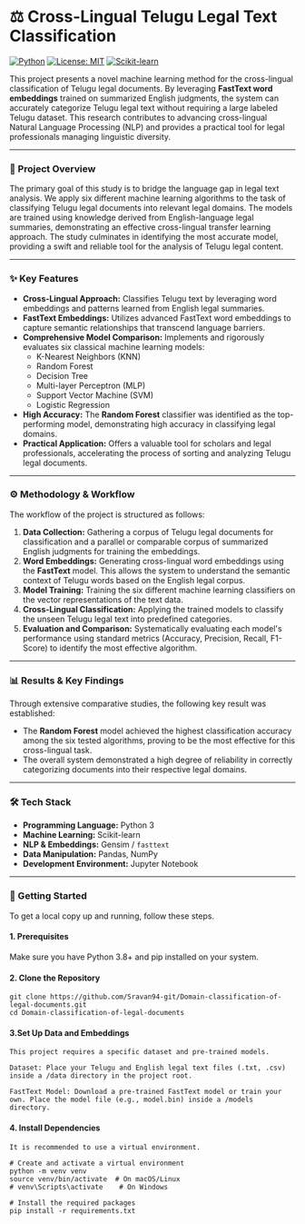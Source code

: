 # ⚖️ Cross-Lingual Telugu Legal Text Classification

[![Python](https://img.shields.io/badge/Python-3.9%2B-blue.svg)](https://www.python.org/downloads/)
[![License: MIT](https://img.shields.io/badge/License-MIT-yellow.svg)](https://opensource.org/licenses/MIT)
[![Scikit-learn](https://img.shields.io/badge/Scikit--learn-1.2%2B-orange)](https://scikit-learn.org/)

This project presents a novel machine learning method for the cross-lingual classification of Telugu legal documents. By leveraging **FastText word embeddings** trained on summarized English judgments, the system can accurately categorize Telugu legal text without requiring a large labeled Telugu dataset. This research contributes to advancing cross-lingual Natural Language Processing (NLP) and provides a practical tool for legal professionals managing linguistic diversity.

***

### 📌 Project Overview

The primary goal of this study is to bridge the language gap in legal text analysis. We apply six different machine learning algorithms to the task of classifying Telugu legal documents into relevant legal domains. The models are trained using knowledge derived from English-language legal summaries, demonstrating an effective cross-lingual transfer learning approach. The study culminates in identifying the most accurate model, providing a swift and reliable tool for the analysis of Telugu legal content.

***

### ✨ Key Features

* **Cross-Lingual Approach:** Classifies Telugu text by leveraging word embeddings and patterns learned from English legal summaries.
* **FastText Embeddings:** Utilizes advanced FastText word embeddings to capture semantic relationships that transcend language barriers.
* **Comprehensive Model Comparison:** Implements and rigorously evaluates six classical machine learning models:
    * K-Nearest Neighbors (KNN)
    * Random Forest
    * Decision Tree
    * Multi-layer Perceptron (MLP)
    * Support Vector Machine (SVM)
    * Logistic Regression
* **High Accuracy:** The **Random Forest** classifier was identified as the top-performing model, demonstrating high accuracy in classifying legal domains.
* **Practical Application:** Offers a valuable tool for scholars and legal professionals, accelerating the process of sorting and analyzing Telugu legal documents.

***

### ⚙️ Methodology & Workflow

The workflow of the project is structured as follows:

1.  **Data Collection:** Gathering a corpus of Telugu legal documents for classification and a parallel or comparable corpus of summarized English judgments for training the embeddings.
2.  **Word Embeddings:** Generating cross-lingual word embeddings using the **FastText** model. This allows the system to understand the semantic context of Telugu words based on the English legal corpus.
3.  **Model Training:** Training the six different machine learning classifiers on the vector representations of the text data.
4.  **Cross-Lingual Classification:** Applying the trained models to classify the unseen Telugu legal text into predefined categories.
5.  **Evaluation and Comparison:** Systematically evaluating each model's performance using standard metrics (Accuracy, Precision, Recall, F1-Score) to identify the most effective algorithm.

***

### 📊 Results & Key Findings

Through extensive comparative studies, the following key result was established:

* The **Random Forest** model achieved the highest classification accuracy among the six tested algorithms, proving to be the most effective for this cross-lingual task.
* The overall system demonstrated a high degree of reliability in correctly categorizing documents into their respective legal domains.

***

### 🛠️ Tech Stack

* **Programming Language:** Python 3
* **Machine Learning:** Scikit-learn
* **NLP & Embeddings:** Gensim / `fasttext`
* **Data Manipulation:** Pandas, NumPy
* **Development Environment:** Jupyter Notebook

***

### 🚀 Getting Started

To get a local copy up and running, follow these steps.

#### 1. Prerequisites

Make sure you have Python 3.8+ and pip installed on your system.

#### 2. Clone the Repository

```
git clone https://github.com/Sravan94-git/Domain-classification-of-legal-documents.git
cd Domain-classification-of-legal-documents
```

#### 3.Set Up Data and Embeddings
```
This project requires a specific dataset and pre-trained models.

Dataset: Place your Telugu and English legal text files (.txt, .csv) inside a /data directory in the project root.

FastText Model: Download a pre-trained FastText model or train your own. Place the model file (e.g., model.bin) inside a /models directory.
```

#### 4. Install Dependencies
```
It is recommended to use a virtual environment.

# Create and activate a virtual environment
python -m venv venv
source venv/bin/activate  # On macOS/Linux
# venv\Scripts\activate    # On Windows

# Install the required packages
pip install -r requirements.txt
```
